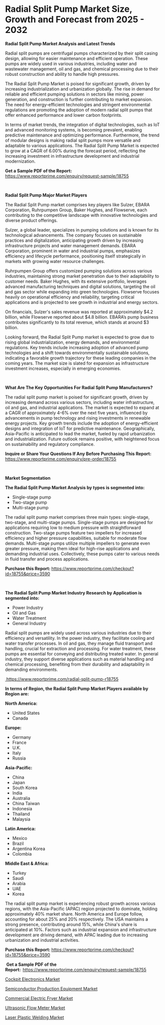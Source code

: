 <p><h1>Radial Split Pump Market Size, Growth and Forecast from 2025 - 2032</h1></p><p><strong>Radial Split Pump Market Analysis and Latest Trends</strong></p>
<p><p>Radial split pumps are centrifugal pumps characterized by their split casing design, allowing for easier maintenance and efficient operation. These pumps are widely used in various industries, including water and wastewater management, oil and gas, and chemical processing due to their robust construction and ability to handle high pressures. </p><p>The Radial Split Pump Market is poised for significant growth, driven by increasing industrialization and urbanization globally. The rise in demand for reliable and efficient pumping solutions in sectors like mining, power generation, and construction is further contributing to market expansion. The need for energy-efficient technologies and stringent environmental regulations are promoting the adoption of modern radial split pumps that offer enhanced performance and lower carbon footprints.</p><p>In terms of market trends, the integration of digital technologies, such as IoT and advanced monitoring systems, is becoming prevalent, enabling predictive maintenance and optimizing performance. Furthermore, the trend of modular designs is making radial split pumps more versatile and adaptable to various applications. The Radial Split Pump Market is expected to grow at a CAGR of 6.00% during the forecast period, reflecting the increasing investment in infrastructure development and industrial modernization.</p></p>
<p><strong>Get a Sample PDF of the Report:&nbsp;</strong> <a href="https://www.reportprime.com/enquiry/request-sample/18755?utm_campaign=2130&utm_medium=2&utm_source=Github&utm_content=ia&utm_term=19032025&utm_id=radial-split-pump">https://www.reportprime.com/enquiry/request-sample/18755</a></p>
<p>&nbsp;</p>
<p><strong>Radial Split Pump Major Market Players</strong></p>
<p><p>The Radial Split Pump market comprises key players like Sulzer, EBARA Corporation, Ruhrpumpen Group, Baker Hughes, and Flowserve, each contributing to the competitive landscape with innovative technologies and diverse product offerings.</p><p>Sulzer, a global leader, specializes in pumping solutions and is known for its technological advancements. The company focuses on sustainable practices and digitalization, anticipating growth driven by increasing infrastructure projects and water management demands. EBARA Corporation, prominent in water and industrial pumps, emphasizes efficiency and lifecycle performance, positioning itself strategically in markets with growing water resource challenges.</p><p>Ruhrpumpen Group offers customized pumping solutions across various industries, maintaining strong market penetration due to their adaptability to customer needs. Baker Hughes, with its extensive portfolio, leverages advanced manufacturing techniques and digital solutions, targeting the oil and gas sector while expanding into green technologies. Flowserve focuses heavily on operational efficiency and reliability, targeting critical applications and is projected to see growth in industrial and energy sectors.</p><p>On financials, Sulzer's sales revenue was reported at approximately $4.2 billion, while Flowserve reported about $4.8 billion. EBARA’s pump business contributes significantly to its total revenue, which stands at around $3 billion.</p><p>Looking forward, the Radial Split Pump market is expected to grow due to rising global industrialization, energy demands, and environmental regulations. Key trends include increasing adoption of advanced pump technologies and a shift towards environmentally sustainable solutions, indicating a favorable growth trajectory for these leading companies in the coming years. The market size is slated for expansion as infrastructure investment increases, especially in emerging economies.</p></p>
<p>&nbsp;</p>
<p><strong>What Are The Key Opportunities For Radial Split Pump Manufacturers?</strong></p>
<p><p>The radial split pump market is poised for significant growth, driven by increasing demand across various sectors, including water infrastructure, oil and gas, and industrial applications. The market is expected to expand at a CAGR of approximately 4-6% over the next five years, influenced by advancements in pump technology and rising investments in renewable energy projects. Key growth trends include the adoption of energy-efficient designs and integration of IoT for predictive maintenance. Geographically, Asia-Pacific is anticipated to lead the market, fueled by rapid urbanization and industrialization. Future outlook remains positive, with heightened focus on sustainability and regulatory compliance.</p></p>
<p><strong>Inquire or Share Your Questions If Any Before Purchasing This Report:</strong> <a href="https://www.reportprime.com/enquiry/pre-order/18755?utm_campaign=2130&utm_medium=2&utm_source=Github&utm_content=ia&utm_term=19032025&utm_id=radial-split-pump">https://www.reportprime.com/enquiry/pre-order/18755</a></p>
<p>&nbsp;</p>
<p><strong>Market Segmentation</strong></p>
<p><strong>The Radial Split Pump Market Analysis by types is segmented into:</strong></p>
<p><ul><li>Single-stage pump</li><li>Two-stage pump</li><li>Multi-stage pump</li></ul></p>
<p><p>The radial split pump market comprises three main types: single-stage, two-stage, and multi-stage pumps. Single-stage pumps are designed for applications requiring low to medium pressure with straightforward construction. Two-stage pumps feature two impellers for increased efficiency and higher pressure capabilities, suitable for moderate flow demands. Multi-stage pumps utilize multiple impellers to generate even greater pressure, making them ideal for high-rise applications and demanding industrial uses. Collectively, these pumps cater to various needs in fluid transfer and process applications.</p></p>
<p><strong>Purchase this Report:&nbsp;</strong><a href="https://www.reportprime.com/checkout?id=18755&price=3590&utm_campaign=2130&utm_medium=2&utm_source=Github&utm_content=ia&utm_term=19032025&utm_id=radial-split-pump">https://www.reportprime.com/checkout?id=18755&price=3590</a></p>
<p>&nbsp;</p>
<p><strong>The Radial Split Pump Market Industry Research by Application is segmented into:</strong></p>
<p><ul><li>Power Industry</li><li>Oil and Gas</li><li>Water Treatment</li><li>General Industry</li></ul></p>
<p><p>Radial split pumps are widely used across various industries due to their efficiency and versatility. In the power industry, they facilitate cooling and water transfer processes. In oil and gas, they manage fluid transport and handling, crucial for extraction and processing. For water treatment, these pumps are essential for conveying and distributing treated water. In general industry, they support diverse applications such as material handling and chemical processing, benefiting from their durability and adaptability in demanding environments.</p></p>
<p><a href="https://www.reportprime.com/radial-split-pump-r18755?utm_campaign=2130&utm_medium=2&utm_source=Github&utm_content=ia&utm_term=19032025&utm_id=radial-split-pump">&nbsp;https://www.reportprime.com/radial-split-pump-r18755</a></p>
<p><strong>In terms of Region, the Radial Split Pump Market Players available by Region are:</strong></p>
<p>
    <p> <strong> North America: </strong>
        <ul>
            <li>United States</li>
            <li>Canada</li>
        </ul>
        </p> 
    <p> <strong> Europe: </strong>
        <ul>
            <li>Germany</li>
            <li>France</li>
            <li>U.K.</li>
            <li>Italy</li>
            <li>Russia</li>
        </ul>
        </p> 
    <p> <strong> Asia-Pacific: </strong>
        <ul>
            <li>China</li>
            <li>Japan</li>
            <li>South Korea</li>
            <li>India</li>
            <li>Australia</li>
            <li>China Taiwan</li>
            <li>Indonesia</li>
            <li>Thailand</li>
            <li>Malaysia</li>
        </ul>
        </p> 
    <p> <strong> Latin America: </strong>
        <ul>
            <li>Mexico</li>
            <li>Brazil</li>
            <li>Argentina Korea</li>
            <li>Colombia</li>
        </ul>
        </p> 
    <p> <strong> Middle East & Africa: </strong>
        <ul>
            <li>Turkey</li>
            <li>Saudi</li>
            <li>Arabia</li>
            <li>UAE</li>
            <li>Korea</li>
        </ul>
    </p>
    </p>
<p><p>The radial split pump market is experiencing robust growth across various regions, with the Asia-Pacific (APAC) region projected to dominate, holding approximately 40% market share. North America and Europe follow, accounting for about 25% and 20% respectively. The USA maintains a strong presence, contributing around 15%, while China's share is anticipated at 10%. Factors such as industrial expansion and infrastructure development are driving demand, with APAC leading due to increasing urbanization and industrial activities.</p></p>
<p><strong>Purchase this Report: </strong><a href="https://www.reportprime.com/checkout?id=18755&price=3590&utm_campaign=2130&utm_medium=2&utm_source=Github&utm_content=ia&utm_term=19032025&utm_id=radial-split-pump">https://www.reportprime.com/checkout?id=18755&price=3590</a></p>
<p>&nbsp;<strong>Get a Sample PDF of the Report:&nbsp;&nbsp;</strong><a href="https://www.reportprime.com/enquiry/request-sample/18755?utm_campaign=2130&utm_medium=2&utm_source=Github&utm_content=ia&utm_term=19032025&utm_id=radial-split-pump">https://www.reportprime.com/enquiry/request-sample/18755</a></p>
<p><strong></strong></p>
<p><p><a href="https://github.com/qetelosooya/Market-Research-Report-List-1/blob/main/cockpit-electronics-market.md?utm_campaign=2130&utm_medium=2&utm_source=Github&utm_content=ia&utm_term=19032025&utm_id=radial-split-pump">Cockpit Electronics Market</a></p><p><a href="https://github.com/haaszgettre6/Market-Research-Report-List-1/blob/main/semiconductor-production-equipment-market.md?utm_campaign=2130&utm_medium=2&utm_source=Github&utm_content=ia&utm_term=19032025&utm_id=radial-split-pump">Semiconductor Production Equipment Market</a></p><p><a href="https://github.com/deyniphytic/Market-Research-Report-List-1/blob/main/commercial-electric-fryer-market.md?utm_campaign=2130&utm_medium=2&utm_source=Github&utm_content=ia&utm_term=19032025&utm_id=radial-split-pump">Commercial Electric Fryer Market</a></p><p><a href="https://github.com/zanoligarav/Market-Research-Report-List-1/blob/main/ultrasonic-flow-meter-market.md?utm_campaign=2130&utm_medium=2&utm_source=Github&utm_content=ia&utm_term=19032025&utm_id=radial-split-pump">Ultrasonic Flow Meter Market</a></p><p><a href="https://github.com/curinbucan9/Market-Research-Report-List-1/blob/main/laser-plastic-welding-market.md?utm_campaign=2130&utm_medium=2&utm_source=Github&utm_content=ia&utm_term=19032025&utm_id=radial-split-pump">Laser Plastic Welding Market</a></p></p>